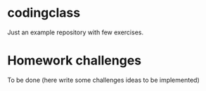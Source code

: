 # codingclass
Just an example repository with few exercises.

# Homework challenges

To be done (here write some challenges ideas to be implemented)
